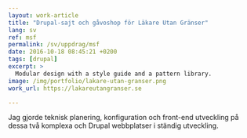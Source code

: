 ```yaml
---
layout: work-article
title: "Drupal-sajt och gåvoshop för Läkare Utan Gränser"
lang: sv
ref: msf
permalink: /sv/uppdrag/msf
date: 2016-10-18 08:45:21 +0200
tags: [drupal]
excerpt: >
  Modular design with a style guide and a pattern library.
image: /img/portfolio/lakare-utan-granser.png
work_url: https://lakareutangranser.se

---
```

Jag gjorde teknisk planering, konfiguration och front-end utveckling på dessa två komplexa och Drupal webbplatser i ständig utveckling.